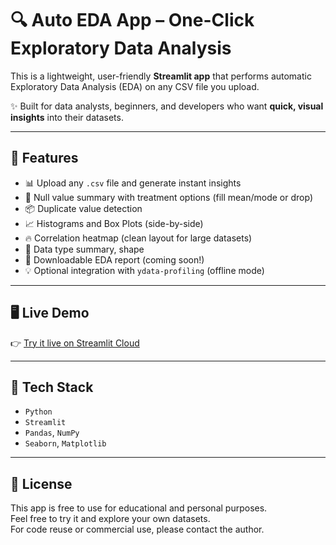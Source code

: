 # 🔍 Auto EDA App – One-Click Exploratory Data Analysis

This is a lightweight, user-friendly **Streamlit app** that performs automatic Exploratory Data Analysis (EDA) on any CSV file you upload.

✨ Built for data analysts, beginners, and developers who want **quick, visual insights** into their datasets.

---

## 🚀 Features

- 📊 Upload any `.csv` file and generate instant insights
- 🧼 Null value summary with treatment options (fill mean/mode or drop)
- 📦 Duplicate value detection
- 📈 Histograms and Box Plots (side-by-side)
- 🔥 Correlation heatmap (clean layout for large datasets)
- 📐 Data type summary, shape
- 📎 Downloadable EDA report (coming soon!)
- 💡 Optional integration with `ydata-profiling` (offline mode)

---

## 🖥 Live Demo

👉 [Try it live on Streamlit Cloud](https://auto-eda-aartikumari16.streamlit.app)

---

## 🧰 Tech Stack

- `Python`
- `Streamlit`
- `Pandas`, `NumPy`
- `Seaborn`, `Matplotlib`

---
## 📄 License

This app is free to use for educational and personal purposes.  
Feel free to try it and explore your own datasets.  
For code reuse or commercial use, please contact the author.


